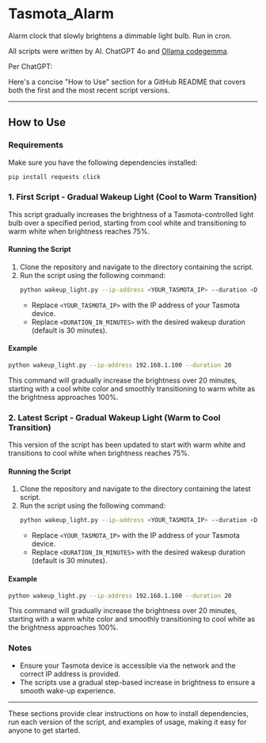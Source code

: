 # Tasmota_Alarm
Alarm clock that slowly brightens a dimmable light bulb. Run in cron.

All scripts were written by AI. ChatGPT 4o and [Ollama codegemma](https://ollama.com/library/codegemma).

Per ChatGPT: 

Here's a concise "How to Use" section for a GitHub README that covers both the first and the most recent script versions.

---

## How to Use

### Requirements
Make sure you have the following dependencies installed:
```bash
pip install requests click
```

### 1. First Script - Gradual Wakeup Light (Cool to Warm Transition)
This script gradually increases the brightness of a Tasmota-controlled light bulb over a specified period, starting from cool white and transitioning to warm white when brightness reaches 75%.

#### Running the Script
1. Clone the repository and navigate to the directory containing the script.
2. Run the script using the following command:
   ```bash
   python wakeup_light.py --ip-address <YOUR_TASMOTA_IP> --duration <DURATION_IN_MINUTES>
   ```
   - Replace `<YOUR_TASMOTA_IP>` with the IP address of your Tasmota device.
   - Replace `<DURATION_IN_MINUTES>` with the desired wakeup duration (default is 30 minutes).

#### Example
```bash
python wakeup_light.py --ip-address 192.168.1.100 --duration 20
```
This command will gradually increase the brightness over 20 minutes, starting with a cool white color and smoothly transitioning to warm white as the brightness approaches 100%.

### 2. Latest Script - Gradual Wakeup Light (Warm to Cool Transition)
This version of the script has been updated to start with warm white and transitions to cool white when brightness reaches 75%.

#### Running the Script
1. Clone the repository and navigate to the directory containing the latest script.
2. Run the script using the following command:
   ```bash
   python wakeup_light.py --ip-address <YOUR_TASMOTA_IP> --duration <DURATION_IN_MINUTES>
   ```
   - Replace `<YOUR_TASMOTA_IP>` with the IP address of your Tasmota device.
   - Replace `<DURATION_IN_MINUTES>` with the desired wakeup duration (default is 30 minutes).

#### Example
```bash
python wakeup_light.py --ip-address 192.168.1.100 --duration 20
```
This command will gradually increase the brightness over 20 minutes, starting with a warm white color and smoothly transitioning to cool white as the brightness approaches 100%.

### Notes
- Ensure your Tasmota device is accessible via the network and the correct IP address is provided.
- The scripts use a gradual step-based increase in brightness to ensure a smooth wake-up experience.

--- 

These sections provide clear instructions on how to install dependencies, run each version of the script, and examples of usage, making it easy for anyone to get started.
